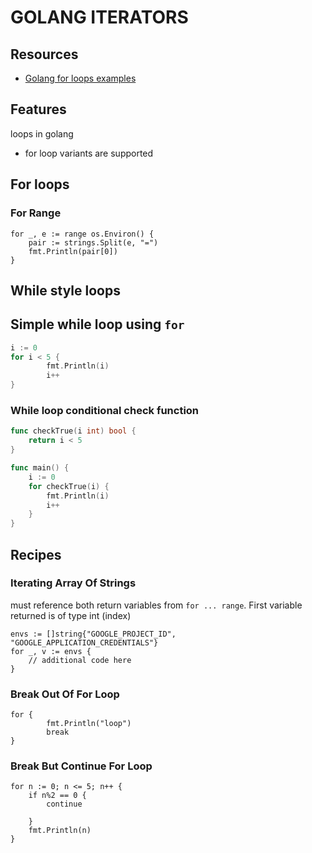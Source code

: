 # GOLANG ITERATORS

## Resources

- [Golang for loops examples](https://gobyexample.com/for)

## Features
loops in golang
- for loop variants are supported

## For loops

### For Range

```golang
for _, e := range os.Environ() {
    pair := strings.Split(e, "=")
    fmt.Println(pair[0])
}
```

## While style loops

## Simple while loop using `for`
```go
i := 0
for i < 5 {
		fmt.Println(i)
		i++
}
```

### While loop conditional check function
```go
func checkTrue(i int) bool {
    return i < 5
}

func main() {
    i := 0
    for checkTrue(i) {
        fmt.Println(i)
        i++
    }
}
```

## Recipes

### Iterating Array Of Strings

must reference both return variables from `for ... range`. First variable
returned is of type int (index)

```golang
envs := []string{"GOOGLE_PROJECT_ID", "GOOGLE_APPLICATION_CREDENTIALS"}
for _, v := envs {
	// additional code here
}
```

### Break Out Of For Loop

```golang
for {
		fmt.Println("loop")
		break
}
```

### Break But Continue For Loop

```golang
for n := 0; n <= 5; n++ {
	if n%2 == 0 {
		continue

	}
	fmt.Println(n)
}
```
